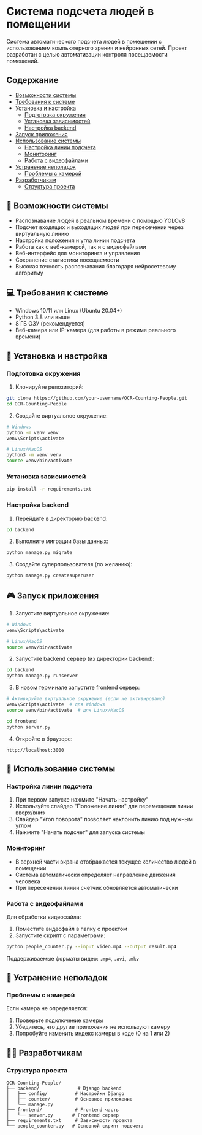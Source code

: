 # Система подсчета людей в помещении

Система автоматического подсчета людей в помещении с использованием компьютерного зрения и нейронных сетей. Проект разработан с целью автоматизации контроля посещаемости помещений.

## Содержание

- [Возможности системы](#возможности-системы)
- [Требования к системе](#требования-к-системе)
- [Установка и настройка](#установка-и-настройка)
  - [Подготовка окружения](#подготовка-окружения)
  - [Установка зависимостей](#установка-зависимостей)
  - [Настройка backend](#настройка-backend)
- [Запуск приложения](#запуск-приложения)
- [Использование системы](#использование-системы)
  - [Настройка линии подсчета](#настройка-линии-подсчета)
  - [Мониторинг](#мониторинг)
  - [Работа с видеофайлами](#работа-с-видеофайлами)
- [Устранение неполадок](#устранение-неполадок)
  - [Проблемы с камерой](#проблемы-с-камерой)
- [Разработчикам](#разработчикам)
  - [Структура проекта](#структура-проекта)

## 🎯 Возможности системы

- Распознавание людей в реальном времени с помощью YOLOv8
- Подсчет входящих и выходящих людей при пересечении через виртуальную линию
- Настройка положения и угла линии подсчета
- Работа как с веб-камерой, так и с видеофайлами
- Веб-интерфейс для мониторинга и управления
- Сохранение статистики посещаемости
- Высокая точность распознавания благодаря нейросетевому алгоритму

## 💻 Требования к системе

- Windows 10/11 или Linux (Ubuntu 20.04+)
- Python 3.8 или выше
- 8 ГБ ОЗУ (рекомендуется)
- Веб-камера или IP-камера (для работы в режиме реального времени)

## 🚀 Установка и настройка

### Подготовка окружения

1. Клонируйте репозиторий:
```bash
git clone https://github.com/your-username/OCR-Counting-People.git
cd OCR-Counting-People
```

2. Создайте виртуальное окружение:
```bash
# Windows
python -m venv venv
venv\Scripts\activate

# Linux/MacOS
python3 -m venv venv
source venv/bin/activate
```

### Установка зависимостей

```bash
pip install -r requirements.txt
```

### Настройка backend

1. Перейдите в директорию backend:
```bash
cd backend
```

2. Выполните миграции базы данных:
```bash
python manage.py migrate
```

3. Создайте суперпользователя (по желанию):
```bash
python manage.py createsuperuser
```

## 🎮 Запуск приложения

1. Запустите виртуальное окружение:
```bash
# Windows
venv\Scripts\activate

# Linux/MacOS
source venv/bin/activate
```

2. Запустите backend сервер (из директории backend):
```bash
cd backend
python manage.py runserver
```

3. В новом терминале запустите frontend сервер:
```bash
# Активируйте виртуальное окружение (если не активировано)
venv\Scripts\activate  # для Windows
source venv/bin/activate  # для Linux/MacOS

cd frontend
python server.py
```

4. Откройте в браузере:
```
http://localhost:3000
```

## 📖 Использование системы

### Настройка линии подсчета

1. При первом запуске нажмите "Начать настройку"
2. Используйте слайдер "Положение линии" для перемещения линии вверх/вниз
3. Слайдер "Угол поворота" позволяет наклонить линию под нужным углом
4. Нажмите "Начать подсчет" для запуска системы

### Мониторинг

- В верхней части экрана отображается текущее количество людей в помещении
- Система автоматически определяет направление движения человека
- При пересечении линии счетчик обновляется автоматически

### Работа с видеофайлами

Для обработки видеофайла:
1. Поместите видеофайл в папку с проектом
2. Запустите скрипт с параметрами:
```bash
python people_counter.py --input video.mp4 --output result.mp4
```

Поддерживаемые форматы видео: `.mp4`, `.avi`, `.mkv`

## 🔧 Устранение неполадок

### Проблемы с камерой

Если камера не определяется:
1. Проверьте подключение камеры
2. Убедитесь, что другие приложения не используют камеру
3. Попробуйте изменить индекс камеры в коде (0 на 1 или 2)

## 👨‍💻 Разработчикам

### Структура проекта

```
OCR-Counting-People/
├── backend/              # Django backend
│   ├── config/          # Настройки Django
│   ├── counter/         # Основное приложение
│   └── manage.py
├── frontend/            # Frontend часть
│   └── server.py       # Frontend сервер
├── requirements.txt     # Зависимости проекта
└── people_counter.py   # Основной скрипт подсчета
```